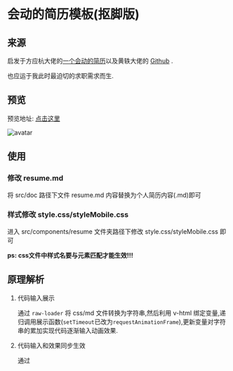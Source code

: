 # 会动的简历模板(抠脚版)

## 来源

启发于方应杭大佬的[一个会动的简历](https://github.com/jirengu-inc/animating-resume)以及黄轶大佬的 [Github](https://github.com/ustbhuangyi/resume) .

也应运于我此时最迫切的求职需求而生.

## 预览
预览地址: [点击这里](http://www.iiamego.com/resume)

![avatar](http://cdn.iiamego.com/resume.png)



## 使用

### 修改 resume.md

将 src/doc 路径下文件 resume.md 内容替换为个人简历内容(.md)即可

### 样式修改 style.css/styleMobile.css

进入 src/components/resume 文件夹路径下修改 style.css/styleMobile.css 即可

**ps: css文件中样式名要与元素匹配才能生效!!!**



## 原理解析

1. 代码输入展示

   通过 `raw-loader` 将 css/md 文件转换为字符串,然后利用 v-html 绑定变量,递归调用展示函数(`setTimeout`已改为`requestAnimationFrame`),更新变量对字符串的累加实现代码逐渐输入动画效果.

2. 代码输入和效果同步生效

   通过 <style> 标签同步将 css 代码插入页面

   ```javascript
   <div class="styleEditor" ref="container">
   	<div class="code" v-html="codeInStyleTag"></div>
       <pre class="" v-html="highlightCode"></pre>
   </div>
   
   computed: {
   	codeInStyleTag: function() {
       	return `<style>${this.code}</style>`;
       }
   }
   ```

3. 代码高亮

   通过 Prismjs 将字符串 html 转为被包裹标签的 html,然后添加 <style>

   ```css
   /* 代码高亮 */
   .token.selector { color: rgb(133,153,0); }
   .token.property { color: rgb(187,137,0); }
   .token.punctuation { color: yellow; }
   .token.function { color: rgb(42,161,152); }
   ```

4. .markdown 格式转换为 html

   通过 marked 将 .md 格式转换为 html 输出

5. 暂停和跳过的实现

   在 Resume.vue 中声明两个变量 `isPaused` 和 `isSkipped`

   暂停: 递归调用展示函数中写一个 `do while`, 当 `isPaused` 为 `true` 时,一直 delay

   ```javascript
   // 暂停
   do {
   	await Promise.delay(interval);
   } while (this.isPaused && !this.isSkipped)
   ```

   跳过: 递归调用展示函数中当 `isSkipped` 为 `true` 时, `reject` 出去一个 `new Error('SKIP IT')`,在总流程控制函数 `startAnimation` 中 `try catch` 到该错误则执行 `skipAnimation` 函数. 

   `skipAnimation` 函数一次性将所有字符串更新变量,流程函数调用

   ```javascript
   // 开始简历展示流程
   startAnimation: async function() {
   	try {
       	await this.progressivelyShowStyle(0);
       	...
       } catch (e) {
           if (e.message === 'SKIP IT') {
           	this.skipAnimation();
           }
       }
   },
   
   // 展示函数
   progressivelyShowStyle(n) {
   	return new Promise((resolve, reject) => {
   		...
           // 跳过动画
           if (this.isSkipped) {
               return reject(new Error('SKIP IT'));
           }
           ...
       });
   }
   ```

   

## 项目相关命令

依赖安装 Project setup

```
yarn install
```

本地预览(编译/热更新) Compiles and hot-reloads for development
```
yarn run serve
```

项目打包生产 Compiles and minifies for production
```
yarn run build
```

运行测试用例 Run your tests
```
yarn run test
```

运行代码检查 Lints and fixes files
```
yarn run lint
```

运行单元测试 Run your unit tests
```
yarn run test:unit
```

自定义配置 Customize configuration
查看官方文档[[Configuration Reference](https://cli.vuejs.org/config/)].